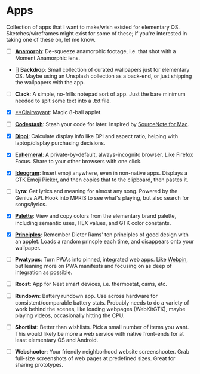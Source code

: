 # Apps

Collection of apps that I want to make/wish existed for elementary OS. Sketches/wireframes might exist for some of these; if you're interested in taking one of these on, let me know.

- [ ] [**Anamorph**](https://github.com/cassidyjames/anamorph): De-squeeze anamorphic footage, i.e. that shot with a Moment Anamorphic lens.

- [] **Backdrop**: Small collection of curated wallpapers just for elementary OS. Maybe using an Unsplash collection as a back-end, or just shipping the wallpapers with the app.

- [ ] **Clack**: A simple, no-frills notepad sort of app. Just the bare minimum needed to spit some text into a .txt file.

- [x] [**Clairvoyant](https://github.com/cassidyjames/clairvoyant): Magic 8-ball applet.

- [ ] [**Codestash**](https://github.com/cassidyjames/codestash): Stash your code for later. Inspired by [SourceNote for Mac](https://www.sourcenoteapp.com/).

- [x] [**Dippi**](https://github.com/cassidyjames/dippi): Calculate display info like DPI and aspect ratio, helping with laptop/display purchasing decisions.

- [x] [**Ephemeral**](https://github.com/cassidyjames/ephemeral): A private-by-default, always-incognito browser. Like Firefox Focus. Share to your other browsers with one click.

- [x] [**Ideogram**](https://github.com/cassidyjames/ideogram): Insert emoji anywhere, even in non-native apps. Displays a GTK Emoji Picker, and then copies that to the clipboard, then pastes it.

- [ ] **Lyra**: Get lyrics and meaning for almost any song. Powered by the Genius API. Hook into MPRIS to see what's playing, but also search for songs/lyrics.

- [x] [**Palette**](https://github.com/cassidyjames/palette): View and copy colors from the elementary brand palette, including semantic uses, HEX values, and GTK color constants.

- [x] [**Principles**](https://github.com/cassidyjames/principles): Remember Dieter Rams' ten principles of good design with an applet. Loads a random princple each time, and disappears onto your wallpaper.

- [ ] **Pwatypus**: Turn PWAs into pinned, integrated web apps. Like [Webpin](https://github.com/artemanufrij/webpin), but leaning more on PWA manifests and focusing on as deep of integration as possible.

- [ ] **Roost**: App for Nest smart devices, i.e. thermostat, cams, etc.

- [ ] **Rundown**: Battery rundown app. Use across hardware for consistent/comparable battery stats. Probably needs to do a variety of work behind the scenes, like loading webpages (WebKitGTK), maybe playing videos, occasionally hitting the CPU.

- [ ] **Shortlist**: Better than wishlists. Pick a small number of items you want. This would likely be more a web service with native front-ends for at least elementary OS and Android.

- [ ] **Webshooter**: Your friendly neighborhood website screenshooter. Grab full-size screenshots of web pages at predefined sizes. Great for sharing prototypes.
